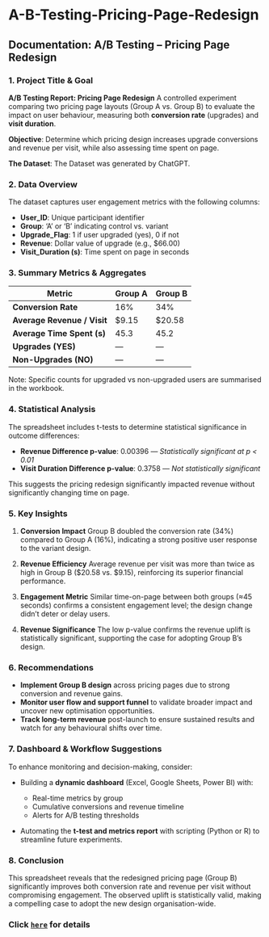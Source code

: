 # A-B-Testing-Pricing-Page-Redesign

## Documentation: A/B Testing – Pricing Page Redesign

### 1. **Project Title & Goal**

**A/B Testing Report: Pricing Page Redesign**
A controlled experiment comparing two pricing page layouts (Group A vs. Group B) to evaluate the impact on user behaviour, measuring both **conversion rate** (upgrades) and **visit duration**.

**Objective**: Determine which pricing design increases upgrade conversions and revenue per visit, while also assessing time spent on page.

**The Dataset**: The Dataset was generated by ChatGPT.

### 2. **Data Overview**

The dataset captures user engagement metrics with the following columns:

* **User\_ID**: Unique participant identifier
* **Group**: ‘A’ or ‘B’ indicating control vs. variant
* **Upgrade\_Flag**: 1 if user upgraded (yes), 0 if not
* **Revenue**: Dollar value of upgrade (e.g., \$66.00)
* **Visit\_Duration (s)**: Time spent on page in seconds



### 3. **Summary Metrics & Aggregates**

| Metric                      | Group A | Group B |
| --------------------------- | ------- | ------- |
| **Conversion Rate**         | 16%     | 34%     |
| **Average Revenue / Visit** | \$9.15  | \$20.58 |
| **Average Time Spent (s)**  | 45.3    | 45.2    |
| **Upgrades (YES)**          | —       | —       |
| **Non-Upgrades (NO)**       | —       | —       |

Note: Specific counts for upgraded vs non-upgraded users are summarised in the workbook.



### 4. **Statistical Analysis**

The spreadsheet includes t-tests to determine statistical significance in outcome differences:

* **Revenue Difference p-value**: 0.00396 — *Statistically significant at p < 0.01*
* **Visit Duration Difference p-value**: 0.3758 — *Not statistically significant*

This suggests the pricing redesign significantly impacted revenue without significantly changing time on page.



### 5. **Key Insights**

1. **Conversion Impact**
   Group B doubled the conversion rate (34%) compared to Group A (16%), indicating a strong positive user response to the variant design.

2. **Revenue Efficiency**
   Average revenue per visit was more than twice as high in Group B (\$20.58 vs. \$9.15), reinforcing its superior financial performance.

3. **Engagement Metric**
   Similar time-on-page between both groups (≈45 seconds) confirms a consistent engagement level; the design change didn’t deter or delay users.

4. **Revenue Significance**
   The low p-value confirms the revenue uplift is statistically significant, supporting the case for adopting Group B’s design.



### 6. **Recommendations**

* **Implement Group B design** across pricing pages due to strong conversion and revenue gains.
* **Monitor user flow and support funnel** to validate broader impact and uncover new optimisation opportunities.
* **Track long-term revenue** post-launch to ensure sustained results and watch for any behavioural shifts over time.


### 7. **Dashboard & Workflow Suggestions**

To enhance monitoring and decision-making, consider:

* Building a **dynamic dashboard** (Excel, Google Sheets, Power BI) with:

  * Real-time metrics by group
  * Cumulative conversions and revenue timeline
  * Alerts for A/B testing thresholds
* Automating the **t-test and metrics report** with scripting (Python or R) to streamline future experiments.


### 8. **Conclusion**

This spreadsheet reveals that the redesigned pricing page (Group B) significantly improves both conversion rate and revenue per visit without compromising engagement. The observed uplift is statistically valid, making a compelling case to adopt the new design organisation-wide.


### Click [`here`](https://docs.google.com/spreadsheets/d/1vn9sV1aJX1gmgYr14oIyH-k-SMhHxXoF/edit?gid=1825243757#gid=1825243757) for details
